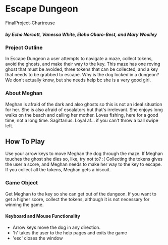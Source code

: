 # Escape Dungeon
FinalProject-Chartreuse
 
##### by Echo Norcott, Vanessa White, Eloho Obaro-Best, and Mary Woolley
 
### Project Outline
In Escape Dungeon a user attempts to navigate a maze, collect tokens, avoid the ghosts, and make their way to the key. 
This maze has one roving ghost that must be avoided, three tokens that can be collected, and a key that needs to be 
grabbed to escape. Why is the dog locked in a dungeon? We don't actually know, but she needs help bc she is a very 
good girl. 

### About Meghan
Meghan is afraid of the dark and also ghosts so this is not an ideal situation for her. She is also afraid of escalators 
but that's irrelevant. She enjoys long walks on the beach and calling her mother. Loves fishing, here for a good time, 
not a long time. Sagittarius. Loyal af... if you can't throw a ball swipe left.

## How To Play
Use your arrow keys to move Meghan the dog through the maze. If Meghan touches the ghost she dies so, like, try not to? :(
Collecting the tokens gives the user a score, and Meghan needs to make her way to the key to escape. If you collect all 
the tokens, Meghan gets a biscuit.

### Game Object
Get Meghan to the key so she can get out of the dungeon.
If you want to get a higher score, collect the tokens, although it is not necessary for winning the game.

#### Keyboard and Mouse Functionality
* Arrow keys move the dog in any direction.
* 'h' takes the user to the help pages and exits the game
* 'esc' closes the window